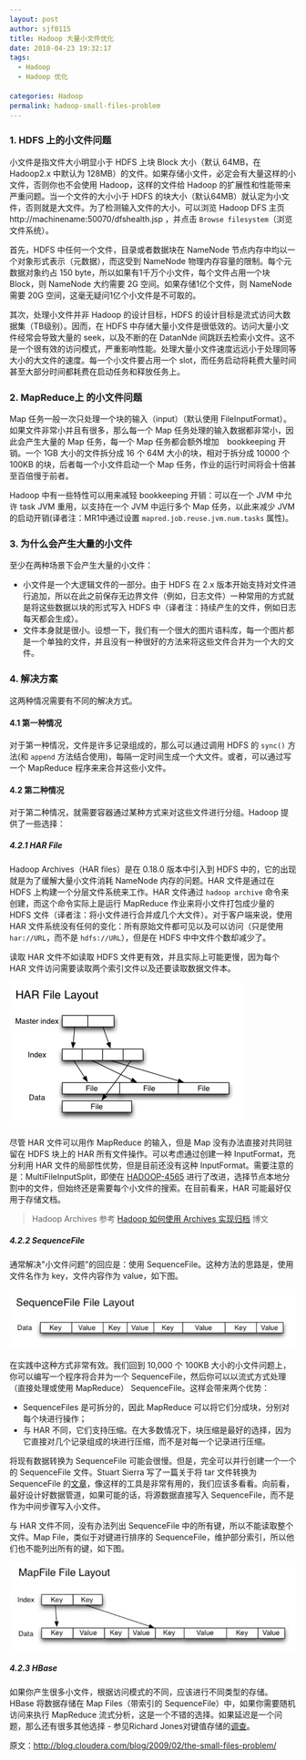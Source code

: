 ```yaml
---
layout: post
author: sjf0115
title: Hadoop 大量小文件优化
date: 2018-04-23 19:32:17
tags:
  - Hadoop
  - Hadoop 优化

categories: Hadoop
permalink: hadoop-small-files-problem
---
```


### 1. HDFS 上的小文件问题

小文件是指文件大小明显小于 HDFS 上块 Block 大小（默认 64MB，在 Hadoop2.x 中默认为 128MB）的文件。如果存储小文件，必定会有大量这样的小文件，否则你也不会使用 Hadoop，这样的文件给 Hadoop 的扩展性和性能带来严重问题。当一个文件的大小小于 HDFS 的块大小（默认64MB）就认定为小文件，否则就是大文件。为了检测输入文件的大小，可以浏览 Hadoop DFS 主页 http://machinename:50070/dfshealth.jsp ，并点击 `Browse filesystem`（浏览文件系统）。

首先，HDFS 中任何一个文件，目录或者数据块在 NameNode 节点内存中均以一个对象形式表示（元数据），而这受到 NameNode 物理内存容量的限制。每个元数据对象约占 150 byte，所以如果有1千万个小文件，每个文件占用一个块 Block，则 NameNode 大约需要 2G 空间。如果存储1亿个文件，则 NameNode 需要 20G 空间，这毫无疑问1亿个小文件是不可取的。

其次，处理小文件并非 Hadoop 的设计目标，HDFS 的设计目标是流式访问大数据集（TB级别）。因而，在 HDFS 中存储大量小文件是很低效的。访问大量小文件经常会导致大量的 seek，以及不断的在 DatanNde 间跳跃去检索小文件。这不是一个很有效的访问模式，严重影响性能。处理大量小文件速度远远小于处理同等大小的大文件的速度。每一个小文件要占用一个 slot，而任务启动将耗费大量时间甚至大部分时间都耗费在启动任务和释放任务上。

### 2. MapReduce上 的小文件问题

Map 任务一般一次只处理一个块的输入（input）（默认使用 FileInputFormat）。如果文件非常小并且有很多，那么每一个 Map 任务处理的输入数据都非常小，因此会产生大量的 Map 任务，每一个 Map 任务都会额外增加　bookkeeping 开销。一个 1GB 大小的文件拆分成 16 个 64M 大小的块，相对于拆分成 10000 个 100KB 的块，后者每一个小文件启动一个 Map 任务，作业的运行时间将会十倍甚至百倍慢于前者。

Hadoop 中有一些特性可以用来减轻 bookkeeping 开销：可以在一个 JVM 中允许 task JVM 重用，以支持在一个 JVM 中运行多个 Map 任务，以此来减少 JVM 的启动开销(译者注：MR1中通过设置 `mapred.job.reuse.jvm.num.tasks` 属性)。

### 3. 为什么会产生大量的小文件

至少在两种场景下会产生大量的小文件：
- 小文件是一个大逻辑文件的一部分。由于 HDFS 在 2.x 版本开始支持对文件进行追加，所以在此之前保存无边界文件（例如，日志文件）一种常用的方式就是将这些数据以块的形式写入 HDFS 中（译者注：持续产生的文件，例如日志每天都会生成）。
- 文件本身就是很小。设想一下，我们有一个很大的图片语料库，每一个图片都是一个单独的文件，并且没有一种很好的方法来将这些文件合并为一个大的文件。

### 4. 解决方案

这两种情况需要有不同的解决方式。

#### 4.1 第一种情况

对于第一种情况，文件是许多记录组成的，那么可以通过调用 HDFS 的 `sync()` 方法(和 `append` 方法结合使用)，每隔一定时间生成一个大文件。或者，可以通过写一个 MapReduce 程序来来合并这些小文件。

#### 4.2 第二种情况

对于第二种情况，就需要容器通过某种方式来对这些文件进行分组。Hadoop 提供了一些选择：

##### 4.2.1 HAR File

Hadoop Archives（HAR files）是在 0.18.0 版本中引入到 HDFS 中的，它的出现就是为了缓解大量小文件消耗 NameNode 内存的问题。HAR 文件是通过在 HDFS 上构建一个分层文件系统来工作。HAR 文件通过 `hadoop archive` 命令来创建，而这个命令实际上是运行 MapReduce 作业来将小文件打包成少量的 HDFS 文件（译者注：将小文件进行合并成几个大文件）。对于客户端来说，使用 HAR 文件系统没有任何的变化：所有原始文件都可见以及可以访问（只是使用 `har://URL`，而不是 `hdfs://URL`），但是在 HDFS 中中文件个数却减少了。

读取 HAR 文件不如读取 HDFS 文件更有效，并且实际上可能更慢，因为每个 HAR 文件访问需要读取两个索引文件以及还要读取数据文件本。

![](https://github.com/sjf0115/ImageBucket/blob/main/Hadoop/hadoop-small-files-problem-1.png?raw=true)

尽管 HAR 文件可以用作 MapReduce 的输入，但是 Map 没有办法直接对共同驻留在 HDFS 块上的 HAR 所有文件操作。可以考虑通过创建一种 InputFormat，充分利用 HAR 文件的局部性优势，但是目前还没有这种 InputFormat。需要注意的是：MultiFileInputSplit，即使在 [HADOOP-4565](https://issues.apache.org/jira/browse/HADOOP-4565) 进行了改进，选择节点本地分割中的文件，但始终还是需要每个小文件的搜索。在目前看来，HAR 可能最好仅用于存储文档。

> Hadoop Archives 参考 [Hadoop 如何使用 Archives 实现归档](https://smartsi.blog.csdn.net/article/details/53889284) 博文

##### 4.2.2 SequenceFile

通常解决"小文件问题"的回应是：使用 SequenceFile。这种方法的思路是，使用文件名作为 key，文件内容作为 value，如下图。

![](https://github.com/sjf0115/ImageBucket/blob/main/Hadoop/hadoop-small-files-problem-2.png?raw=true)

在实践中这种方式非常有效。我们回到 10,000 个 100KB 大小的小文件问题上，你可以编写一个程序将合并为一个 SequenceFile，然后你可以以流式方式处理（直接处理或使用 MapReduce） SequenceFile。这样会带来两个优势：
- SequenceFiles 是可拆分的，因此 MapReduce 可以将它们分成块，分别对每个块进行操作；
- 与 HAR 不同，它们支持压缩。在大多数情况下，块压缩是最好的选择，因为它直接对几个记录组成的块进行压缩，而不是对每一个记录进行压缩。

将现有数据转换为 SequenceFile 可能会很慢。但是，完全可以并行创建一个一个的 SequenceFile 文件。Stuart Sierra 写了一篇关于将 tar 文件转换为 SequenceFile 的[文章](https://stuartsierra.com/2008/04/24/a-million-little-files)，像这样的工具是非常有用的，我们应该多看看。向前看，最好设计好数据管道，如果可能的话，将源数据直接写入 SequenceFile，而不是作为中间步骤写入小文件。

与 HAR 文件不同，没有办法列出 SequenceFile 中的所有键，所以不能读取整个文件。Map File，类似于对键进行排序的 SequenceFile，维护部分索引，所以他们也不能列出所有的键，如下图。

![](https://github.com/sjf0115/ImageBucket/blob/main/Hadoop/hadoop-small-files-problem-3.png?raw=true)

##### 4.2.3 HBase

如果你产生很多小文件，根据访问模式的不同，应该进行不同类型的存储。HBase 将数据存储在 Map Files（带索引的 SequenceFile）中，如果你需要随机访问来执行 MapReduce 流式分析，这是一个不错的选择。如果延迟是一个问题，那么还有很多其他选择 - 参见Richard Jones对键值存储的[调查](https://www.metabrew.com/article/anti-rdbms-a-list-of-distributed-key-value-stores)。

原文：http://blog.cloudera.com/blog/2009/02/the-small-files-problem/
